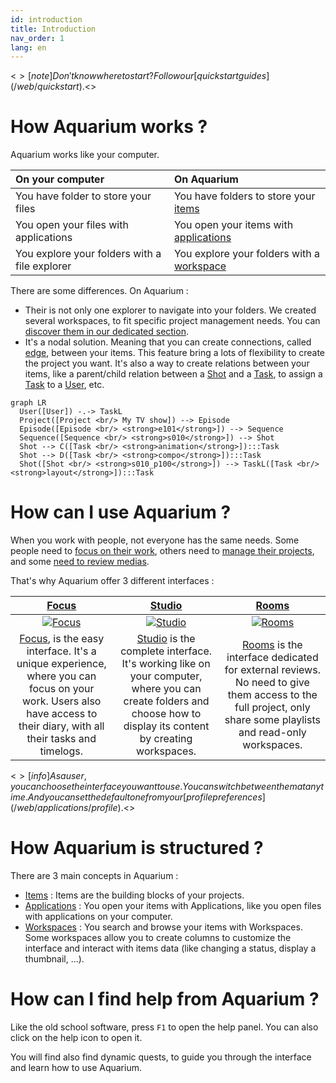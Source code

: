 ```yaml
---
id: introduction
title: Introduction
nav_order: 1
lang: en
---
```


<$>[note]
Don't know where to start ? Follow our [quick start guides](/web/quickstart).
<$>

# How Aquarium works ?

Aquarium works like your computer.

| On your computer | On Aquarium |
|:--------|:-------|
| You have folder to store your files | You have folders to store your [items](/web/items) |
| You open your files with applications | You open your items with [applications](/web/applications) |
| You explore your folders with a file explorer | You explore your folders with a [workspace](/web/workspaces) |

There are some differences. On Aquarium :

- Their is not only one explorer to navigate into your folders. We created several workspaces, to fit specific project management needs. You can[ discover them in our dedicated section](/web/workspaces).
- It's a nodal solution. Meaning that you can create connections, called [edge](/web/edges), between your items. This feature bring a lots of flexibility to create the project you want. It's also a way to create relations between your items, like a parent/child relation between a [Shot](/web/items/shot) and a [Task](/web/items/task), to assign a [Task](/web/items/task) to a [User](/web/items/user), etc.

```mermaid
graph LR
  User([User]) -.-> TaskL
  Project([Project <br/> My TV show]) --> Episode
  Episode([Episode <br/> <strong>e101</strong>]) --> Sequence
  Sequence([Sequence <br/> <strong>s010</strong>]) --> Shot
  Shot --> C([Task <br/> <strong>animation</strong>]):::Task
  Shot --> D([Task <br/> <strong>compo</strong>]):::Task
  Shot([Shot <br/> <strong>s010_p100</strong>]) --> TaskL([Task <br/> <strong>layout</strong>]):::Task
```

# How can I use Aquarium ?

When you work with people, not everyone has the same needs. Some people need to [focus on their work](/web/interfaces/focus), others need to [manage their projects](/web/interfaces/studio), and some [need to review medias](/web/interfaces/rooms).

That's why Aquarium offer 3 different interfaces :

| [Focus](/web/interfaces/focus) | [Studio](/web/interfaces/studio) | [Rooms](/web/interfaces/rooms) |
|:--------:|:-------:|:-------:|
| [![Focus](/_medias/focus.png)](/web/interfaces/focus) | [![Studio](/_medias/studio.png)](/web/interfaces/studio) | [![Rooms](/_medias/rooms.png)](/web/interfaces/rooms) |
| [Focus](/web/interfaces/focus), is the easy interface. It's a unique experience, where you can focus on your work. Users also have access to their diary, with all their tasks and timelogs. | [Studio](/web/interfaces/studio) is the complete interface. It's working like on your computer, where you can create folders and choose how to display its content by creating workspaces. | [Rooms](/web/interfaces/rooms) is the interface dedicated for external reviews. No need to give them access to the full project, only share some playlists and read-only workspaces. |

<$>[info]
As a user, you can choose the interface you want to use. You can switch between them at any time. And you can set the default one from your [profile preferences](/web/applications/profile).
<$>

# How Aquarium is structured ?

There are 3 main concepts in Aquarium :

- [Items](/web/items) : Items are the building blocks of your projects.
- [Applications](/web/applications) : You open your items with Applications, like you open files with applications on your computer.
- [Workspaces](/web/workspaces) : You search and browse your items with Workspaces. Some workspaces allow you to create columns to customize the interface and interact with items data (like changing a status, display a thumbnail, ...).

# How can I find help from Aquarium ?

Like the old school software, press `F1` to open the help panel. You can also click on the <span class="aq-icon outline">help</span> icon to open it.

You will find also find dynamic quests, to guide you through the interface and learn how to use Aquarium.